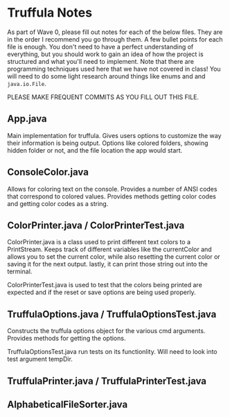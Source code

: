 # Truffula Notes

As part of Wave 0, please fill out notes for each of the below files. They are in the order I recommend you go through them. A few bullet points for each file is enough. You don't need to have a perfect understanding of everything, but you should work to gain an idea of how the project is structured and what you'll need to implement. Note that there are programming techniques used here that we have not covered in class! You will need to do some light research around things like enums and and `java.io.File`.

PLEASE MAKE FREQUENT COMMITS AS YOU FILL OUT THIS FILE.

## App.java

Main implementation for truffula. Gives users options to customize the way their information is being output. Options like colored folders, showing hidden folder or not, and the file location the app would start.

## ConsoleColor.java

Allows for coloring text on the console. Provides a number of ANSI codes that correspond to colored values. Provides
methods getting color codes and getting color codes as a string. 

## ColorPrinter.java / ColorPrinterTest.java

ColorPrinter.java is a class used to print different text colors to a PrintStream. Keeps track of different variables like the currentColor and allows you to set the current color, while also resetting the current color or saving it for the next output. lastly, it can print those string out into the terminal.

ColorPrinterTest.java is used to test that the colors being printed are expected and if the reset or save options are being used properly.

## TruffulaOptions.java / TruffulaOptionsTest.java

Constructs the truffula options object for the various cmd arguments. Provides methods for getting the options. 

TruffulaOptionsTest.java run tests on its functionlity. Will need to look into test argument tempDir.

## TruffulaPrinter.java / TruffulaPrinterTest.java

## AlphabeticalFileSorter.java
